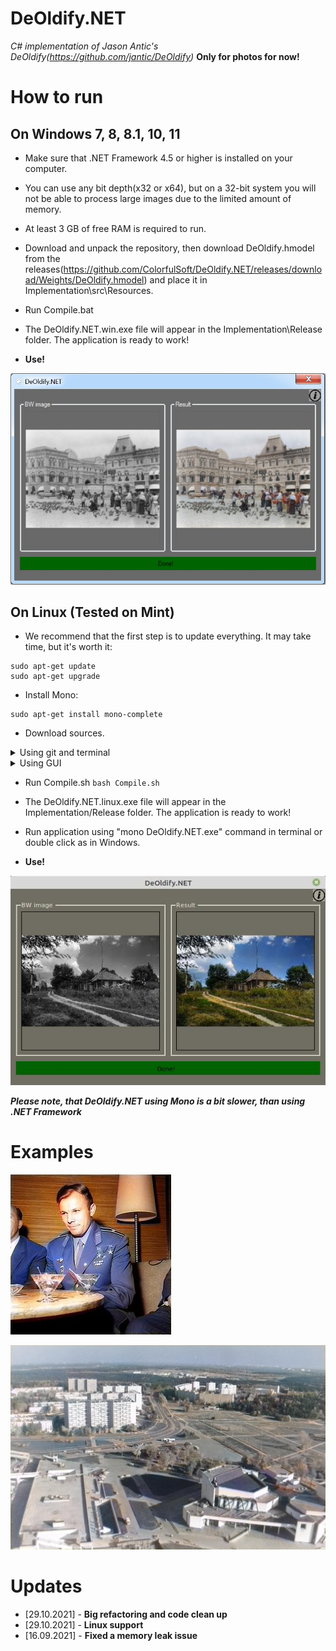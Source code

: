 # DeOldify.NET
*C# implementation of Jason Antic's DeOldify(https://github.com/jantic/DeOldify)* **Only for photos for now!**

# How to run

## On Windows 7, 8, 8.1, 10, 11
* Make sure that .NET Framework 4.5 or higher is installed on your computer.

* You can use any bit depth(x32 or x64), but on a 32-bit system you will not be able to process large images due to the limited amount of memory.

* At least 3 GB of free RAM is required to run.

* Download and unpack the repository, then download DeOldify.hmodel from the releases(https://github.com/ColorfulSoft/DeOldify.NET/releases/download/Weights/DeOldify.hmodel) and place it in Implementation\src\Resources.

* Run Compile.bat

* The DeOldify.NET.win.exe file will appear in the Implementation\Release folder. The application is ready to work!

* **Use!**

![Windows GUI](https://github.com/ColorfulSoft/DeOldify.NET/blob/main/Examples/Sample.jpg)

## On Linux (Tested on Mint)
* We recommend that the first step is to update everything. It may take time, but it's worth it:
```
sudo apt-get update
sudo apt-get upgrade
```
* Install Mono:
```
sudo apt-get install mono-complete
```

* Download sources.
<details>
<summary>Using git and terminal</summary>

```
git clone https://github.com/ColorfulSoft/DeOldify.NET.git
cd DeOldify.NET
wget https://github.com/ColorfulSoft/DeOldify.NET/releases/download/Weights/DeOldify.hmodel -O Implementation/src/Resources/DeOldify.hmodel
```

</details>
<details>
<summary>Using GUI</summary>

* Download and unpack the repository.
  
* Download DeOldify.hmodel from the releases(https://github.com/ColorfulSoft/DeOldify.NET/releases/download/Weights/DeOldify.hmodel) and place it in Implementation/src/Resources.
</details>

* Run Compile.sh `bash Compile.sh`

* The DeOldify.NET.linux.exe file will appear in the Implementation/Release folder. The application is ready to work!

* Run application using "mono DeOldify.NET.exe" command in terminal or double click as in Windows.

* **Use!**

![Linux GUI](https://github.com/ColorfulSoft/DeOldify.NET/blob/main/Examples/Sample.Linux.jpg)

**_Please note, that DeOldify.NET using Mono is a bit slower, than using .NET Framework_**

# Examples

![Example1](https://github.com/ColorfulSoft/DeOldify.NET/blob/main/Examples/Example1.jpg)

![Example2](https://github.com/ColorfulSoft/DeOldify.NET/blob/main/Examples/Example2.jpg)

# Updates

* [29.10.2021] - **Big refactoring and code clean up**
* [29.10.2021] - **Linux support**
* [16.09.2021] - **Fixed a memory leak issue**
